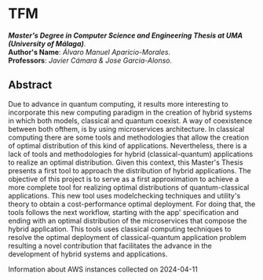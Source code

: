 # TFM
***Master's Degree in Computer Science and Engineering Thesis at UMA (University of Málaga)***.\
**Author's Name**: *Álvaro Manuel Aparicio-Morales*.\
**Professors**: *Javier Cámara & Jose Garcia-Alonso*.
## Abstract
Due to advance in quantum computing, it results more interesting to incorporate this new computing
paradigm in the creation of hybrid systems in which both models, classical and quantum coexist. 
A way of coexistence between both ofthem, is by using microservices architecture. In classical computing
there are some tools and methodologies that allow the creation of optimal distribution of this kind of applications.
Nevertheless, there is a lack of tools and methodologies for hybrid (classical-quantum) applications to
realize an optimal distribution. Given this context, this Master's Thesis presents a first tool to approach the distribution of hybrid applications. The objective of this project is to serve as a first approximation to achieve a more complete tool for realizing optimal distributions of quantum-classical applications. This new tool uses modelchecking techniques and utility's theory to obtain a cost-performance optimal deployment. For doing that, the tools follows the next workflow, starting with the app' specification and ending with an optimal distribution of the microservices that compose the hybrid application. This tools uses classical computing techniques to resolve the optimal deployment of classical-quantum application problem resulting a novel contribution that facilitates the advance in the development of hybrid systems and applications.


Information about AWS instances collected on 2024-04-11
